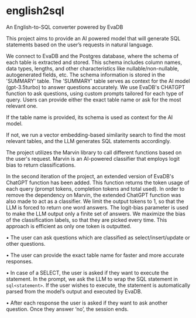 # english2sql
An English-to-SQL converter powered by EvaDB

This project aims to provide an AI powered model that will generate SQL statements based on the user’s requests in natural language.

We connect to EvaDB and the Postgres database, where the schema of each table is extracted and stored. This schema includes column names, data types, lengths, and other characteristics like nullable/non-nullable, autogenerated fields, etc. The schema information is stored in the 'SUMMARY' table.
The 'SUMMARY' table serves as context for the AI model (gpt-3.5turbo) to answer questions accurately. We use EvaDB's CHATGPT function to ask questions, using custom prompts tailored for each type of query.
Users can provide either the exact table name or ask for the most relevant one. 

If the table name is provided, its schema is used as context for the AI model. 

If not, we run a vector embedding-based similarity search to find the most relevant tables, and the LLM generates SQL statements accordingly.

The project utilizes the Marvin library to call different functions based on the user's request. Marvin is an AI-powered classifier that employs logit bias to return classifications.

In the second iteration of the project, an extended version of EvaDB's ChatGPT function has been added. This function returns the token usage of each query (prompt tokens, completion tokens and total used). 
In order to remove the dependency on Marvin, the extended ChatGPT function was also made to act as a classifier. We limit the output tokens to 1, so that the LLM is forced to return one word answers.
The logit-bias parameter is used to make the LLM output only a finite set of answers. We maximize the bias of the classification labels, so that they are picked every time. This approach is efficient as only one token is outputted. 

•	The user can ask questions which are classified as select/insert/update or other questions.

• The user can provide the exact table name for faster and more accurate responses.

• In case of a SELECT, the user is asked if they want to execute the statement. In the prompt, we ask the LLM to wrap the SQL statement in ```sql<statement>```. If the user wishes to execute, the statement is automatically parsed from the model’s output and executed by EvaDB.

•	After each response the user is asked if they want to ask another question. Once they answer ‘no’, the session ends.
